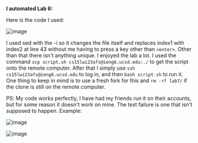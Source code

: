 **I automated Lab 6:**

Here is the code I used: 

![image](https://user-images.githubusercontent.com/56902053/224829586-fbcb5d84-61d4-42fb-9d67-6996f05d4335.png)  

I used sed with the -i so it changes the file itself and replaces index1 with index2 at line 43 without me having to press a key other than `<enter>`. Other than that
there isn't anything unique. I enjoyed the lab a lot. I used the command `scp script.sh cs15lwi23afs@ieng6.ucsd.edu:./` to get the script onto the remote computer. After 
that I simply use `ssh cs15lwi23afs@ieng6.ucsd.edu` to log in, and then `bash script.sh` to run it. One thing to keep in mind is to use a fresh fork for this and 
`rm -rf lab7/` if the clone is still on the remote computer. 


PS: My code works perfectly, I have had my friends run it on their accounts, but for some reason it doesn't work on mine.
The test failure is one that isn't supposed to happen. Example:

![image](https://user-images.githubusercontent.com/56902053/224827236-7c19cbf9-0785-4580-b3e6-b4f337342a37.png)  

![image](https://user-images.githubusercontent.com/56902053/224829033-8bbf52cd-89a4-4491-a310-1630018745b9.png)
